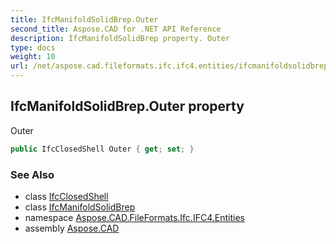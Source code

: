 ```yaml
---
title: IfcManifoldSolidBrep.Outer
second_title: Aspose.CAD for .NET API Reference
description: IfcManifoldSolidBrep property. Outer
type: docs
weight: 10
url: /net/aspose.cad.fileformats.ifc.ifc4.entities/ifcmanifoldsolidbrep/outer/
---
```

## IfcManifoldSolidBrep.Outer property

Outer

```csharp
public IfcClosedShell Outer { get; set; }
```

### See Also

* class [IfcClosedShell](../../ifcclosedshell/)
* class [IfcManifoldSolidBrep](../)
* namespace [Aspose.CAD.FileFormats.Ifc.IFC4.Entities](../../ifcmanifoldsolidbrep/)
* assembly [Aspose.CAD](../../../)


